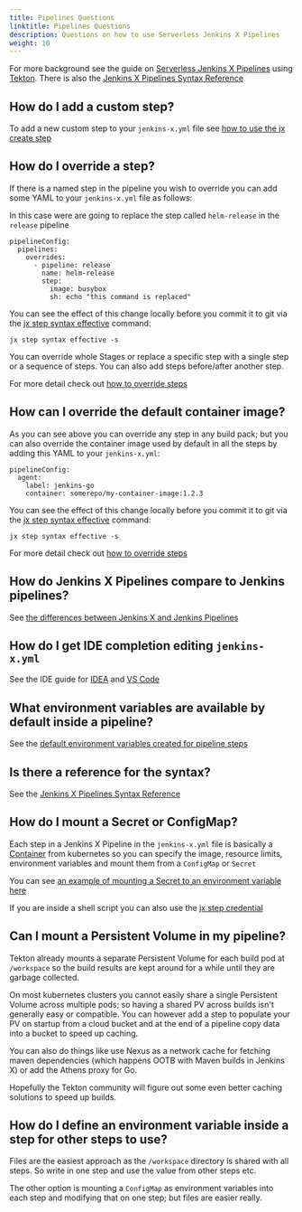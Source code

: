 ```yaml
---
title: Pipelines Questions
linktitle: Pipelines Questions
description: Questions on how to use Serverless Jenkins X Pipelines
weight: 10
---
```


For more background see the guide on [Serverless Jenkins X Pipelines](/about/concepts/jenkins-x-pipelines/) using [Tekton](https://tekton.dev/). There is also the [Jenkins X Pipelines Syntax Reference](/docs/reference/pipeline-syntax-reference/)

## How do I add a custom step?

To add a new custom step to your `jenkins-x.yml` file see [how to use the jx create step](/about/concepts/jenkins-x-pipelines/#customizing-the-pipelines)

## How do I override a step?

If there is a named step in the pipeline you wish to override you can add some YAML to your `jenkins-x.yml` file as 
 follows:

In this case were are going to replace the step called `helm-release` in the `release` pipeline

``` 
pipelineConfig:
  pipelines:
    overrides:
      - pipeline: release
        name: helm-release
        step: 
          image: busybox
          sh: echo "this command is replaced"
```   

You can see the effect of this change locally before you commit it to git via the [jx step syntax effective](/commands/jx_step_syntax_effective/) command:

``` 
jx step syntax effective -s
```

You can override whole Stages or replace a specific step with a single step or a sequence of steps. You can also add steps before/after another step.

For more detail check out [how to override steps](/docs/reference/pipeline-syntax-reference/#specifying-and-overriding-release-pull-request-and-feature-pipelines)

## How can I override the default container image?

As you can see above you can override any step in any build pack; but you can also override the container image used by default in all the steps by adding this YAML to your `jenkins-x.yml`:

``` 
pipelineConfig:
  agent:
    label: jenkins-go
    container: somerepo/my-container-image:1.2.3
```

You can see the effect of this change locally before you commit it to git via the [jx step syntax effective](/commands/jx_step_syntax_effective/) command:

``` 
jx step syntax effective -s
```         

For more detail check out [how to override steps](/docs/reference/pipeline-syntax-reference/#specifying-and-overriding-release-pull-request-and-feature-pipelines)

## How do Jenkins X Pipelines compare to Jenkins pipelines?

See [the differences between Jenkins X and Jenkins Pipelines](/about/concepts/jenkins-x-pipelines/#differences-to-jenkins-pipelines)

## How do I get IDE completion editing `jenkins-x.yml`

See the IDE guide for [IDEA](/about/concepts/jenkins-x-pipelines/#editing-in-vs-code) and [VS Code](/about/concepts/jenkins-x-pipelines/#editing-in-vs-code)

## What environment variables are available by default inside a pipeline?

See the [default environment variables created for pipeline steps](/docs/guides/using-jx/pipelines/envvars/#default-environment-variables)

## Is there a reference for the syntax?

See the [Jenkins X Pipelines Syntax Reference](/docs/reference/pipeline-syntax-reference/)

## How do I mount a Secret or ConfigMap?

Each step in a Jenkins X Pipeline in the `jenkins-x.yml` file is basically a [Container](https://kubernetes.io/docs/reference/generated/kubernetes-api/v1.15/#container-v1-core) from kubernetes so you can specify the image, resource limits, environment variables and mount them from a `ConfigMap` or `Secret`

You can see [an example of mounting a Secret to an environment variable here](/docs/reference/pipeline-syntax-reference/#full-pipeline-definition-in-jenkins-xyml)

If you are inside a shell script you can also use the [jx step credential](/commands/deprecation/)

## Can I mount a Persistent Volume in my pipeline?

Tekton already mounts a separate Persistent Volume for each build pod at `/workspace` so the build results are kept around for a while until they are garbage collected.

On most kubernetes clusters you cannot easily share a single Persistent Volume across multiple pods; so having a shared PV across builds isn't generally easy or compatible. You can however add a step to populate your PV on startup from a cloud bucket and at the end of a pipeline copy data into a bucket to speed up caching.

You can also do things like use Nexus as a network cache for fetching maven dependencies (which happens OOTB with Maven builds in Jenkins X) or add the Athens proxy for Go.

Hopefully the Tekton community will figure out some even better caching solutions to speed up builds.


## How do I define an environment variable inside a step for other steps to use?

Files are the easiest approach as the `/workspace` directory is shared with all steps. So write in one step and use the value from other steps etc.

The other option is mounting a `ConfigMap` as environment variables into each step and modifying that on one step; but files are easier really.



